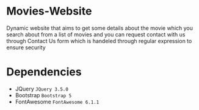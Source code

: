 # Movies-Website
Dynamic website that aims to get some details about the movie which you search about from a list of movies and you can request contact with us through Contact Us form which is handeled through regular expression to ensure security
# Dependencies
* JQuery `JQuery 3.5.0`
* Bootstrap `Bootstrap 5`
* FontAwesome `FontAwesome 6.1.1`

